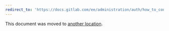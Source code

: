 ```yaml
---
redirect_to: 'https://docs.gitlab.com/ee/administration/auth/how_to_configure_ldap_gitlab_ee/index.html'
---
```


This document was moved to [another location](https://docs.gitlab.com/ee/administration/auth/how_to_configure_ldap_gitlab_ee/index.html).
